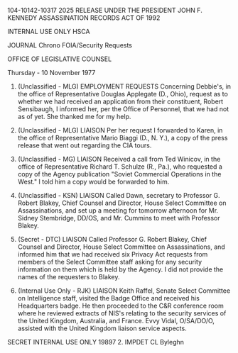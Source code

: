 104-10142-10317
2025 RELEASE UNDER THE PRESIDENT JOHN F. KENNEDY ASSASSINATION RECORDS ACT OF 1992

INTERNAL USE ONLY
HSCA

JOURNAL
Chrono FOIA/Security
Requests

OFFICE OF LEGISLATIVE COUNSEL

Thursday - 10 November 1977

1. (Unclassified - MLG) EMPLOYMENT REQUESTS
Concerning Debbie's, in the office of Representative Douglas
Applegate (D., Ohio), request as to whether we had received
an application from their constituent, Robert Sensibaugh, I
informed her, per the Office of Personnel, that we had not
as of yet. She thanked me for my help.

2. (Unclassified - MLG) LIAISON Per her request I
forwarded to Karen, in the office of Representative Mario Biaggi (D., N. Y.),
a copy of the press release that went out regarding the CIA
tours.

3. (Unclassified - MG) LIAISON Received a call from
Ted Winicov, in the office of Representative Richard T. Schulze (R., Pa.),
who requested a copy of the Agency publication "Soviet Commercial
Operations in the West." I told him a copy would be forwarded to him.

4. (Unclassified - KSN) LIAISON Called Dawn, secretary to
Professor G. Robert Blakey, Chief Counsel and Director, House Select
Committee on Assassinations, and set up a meeting for tomorrow afternoon
for Mr. Sidney Stembridge, DD/OS, and Mr. Cummins to meet with
Professor Blakey.

5. (Secret - DTC) LIAISON Called Professor G. Robert Blakey,
Chief Counsel and Director, House Select Committee on Assassinations,
and informed him that we had received six Privacy Act requests from
members of the Select Committee staff asking for any security information
on them which is held by the Agency. I did not provide the names of the
requesters to Blakey.

6. (Internal Use Only - RJK) LIAISON Keith Raffel, Senate Select
Committee on Intelligence staff, visited the Badge Office and received his
Headquarters badge. He then proceeded to the C&R conference room where
he reviewed extracts of NIS's relating to the security services of the United
Kingdom, Australia, and France. Evvy Vidal, O/SA/DO/O, assisted with
the United Kingdom liaison service aspects.

SECRET
INTERNAL USE ONLY
19897
2. IMPDET CL Byleghn
